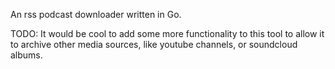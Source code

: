 An rss podcast downloader written in Go.

TODO:
It would be cool to add some more functionality to this tool to allow it to archive other media sources, like youtube channels, or soundcloud albums.

